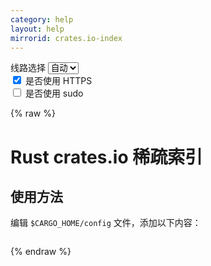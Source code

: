 ```yaml
---
category: help
layout: help
mirrorid: crates.io-index
---
```


<!-- 本 markdown 从 tuna/mirrorz-help-ng 自动生成，如需修改，请修改其对应部分 -->

<style>.z-help tmpl { display: none }</style>

<div class="z-wrap">
    <form class="z-form z-global" onchange="form_update(null)" onsubmit="return false">
        <div>
            <label for="e0a5cecb">线路选择</label>
            <select id="e0a5cecb" name="host">
                <option selected="selected" value="{{ site.url }}">自动</option>
                <option value="{{ site.urlv4 }}">IPv4</option>
                <option value="{{ site.urlv6 }}">IPv6</option>
            </select>
        </div>
        <div>
            <input id="144d763c" name="_scheme" type="checkbox" checked>
            <label for="144d763c">是否使用 HTTPS</label>
        </div>
        <div>
            <input id="4659e7da" name="_sudo" type="checkbox">
            <label for="4659e7da">是否使用 sudo</label>
        </div>
    </form>
</div>
{% raw %}
<div class="z-help"><h1>Rust crates.io 稀疏索引</h1>
<h2>使用方法</h2>
<p>编辑 <code>$CARGO_HOME/config</code> 文件，添加以下内容：</p>
<div class="z-wrap"><form class="z-form" onchange="form_update(event)" onsubmit="return false"></form><pre class="z-code"></pre></div><tmpl z-lang="toml">
[source.crates-io]
replace-with = 'mirror'

[source.mirror]
registry = "sparse+{{endpoint}}/"
</tmpl>
<p>注：<code>sparse+</code> 表示在使用稀疏索引，链接末尾的 <code>/</code> 不能缺少。</p>
<p>注：<code>$CARGO_HOME</code>：在 Windows 系统默认为：<code>%USERPROFILE%\.cargo</code>，在类 Unix 系统默认为：<code>$HOME/.cargo</code></p>
<p>在 Linux 环境可以使用下面的命令完成：</p>
<div class="z-wrap"><form class="z-form" onchange="form_update(event)" onsubmit="return false"></form><pre class="z-code"></pre></div><tmpl z-lang="bash">
mkdir -vp ${CARGO_HOME:-$HOME/.cargo}

cat &lt;&lt; EOF | tee -a ${CARGO_HOME:-$HOME/.cargo}/config
[source.crates-io]
replace-with = 'mirror'

[source.mirror]
registry = "sparse+{{endpoint}}/"
EOF
</tmpl>
<p>截至目前，可以通过 <code>cargo +nightly -Z sparse-registry update</code> 使用稀疏索引。</p>
<p>cargo 1.68 版本开始支持稀疏索引：不再需要完整克隆 crates.io-index 仓库，可以加快获取包的速度。如果您的 cargo 版本大于等于 1.68，可以直接使用而不需要开启 nightly。</p><script id="z-config" type="application/x-mirrorz-help">eyJfIjogIlJ1c3QgY3JhdGVzLmlvIFx1N2EwMFx1NzU4Zlx1N2QyMlx1NWYxNSIsICJibG9jayI6IFsidXNhZ2UiXSwgImZpbHRlciI6IHsic2NoZW1lIjogImh0dHBzIn0sICJpbnB1dCI6IHt9LCAibmFtZSI6ICJjcmF0ZXMuaW8taW5kZXgifQ==</script>
</div>

{% endraw %}

<script src="/static/js/mustache.js?{{ site.data['hash'] }}"></script>
<script src="/static/js/zdocs.js?{{ site.data['hash'] }}"></script>
